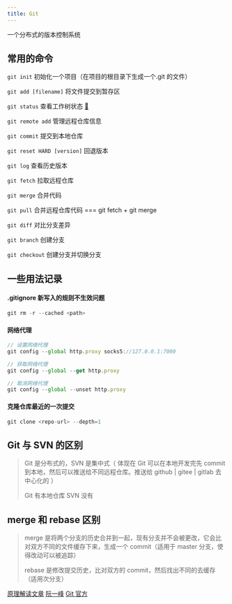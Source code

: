 ```yaml
---
title: Git
---
```


一个分布式的版本控制系统

## 常用的命令

`git init`
初始化一个项目（在项目的根目录下生成一个.git 的文件）

`git add [filename]`
将文件提交到暂存区

`git status`
查看工作树状态 [🤏](https://git-scm.com/docs/git-status/zh_HANS-CN)

`git remote add`
管理远程仓库信息

`git commit`
提交到本地仓库

`git reset HARD [version]`
回退版本

`git log`
查看历史版本

`git fetch`
拉取远程仓库

`git merge`
合并代码

`git pull`
合并远程仓库代码 === git fetch + git merge

`git diff`
对比分支差异

`git branch`
创建分支

`git checkout`
创建分支并切换分支

## 一些用法记录

#### .gitignore 新写入的规则不生效问题
```js
git rm -r --cached <path>
```

#### 网络代理
```js
// 设置网络代理
git config --global http.proxy socks5://127.0.0.1:7000

// 获取网络代理
git config --global --get http.proxy

// 取消网络代理
git config --global --unset http.proxy
```

#### 克隆仓库最近的一次提交
```js
git clone <repo-url> --depth=1
```

## Git 与 SVN 的区别

> Git 是分布式的，SVN 是集中式（ 体现在 Git 可以在本地开发完先 commit 到本地，然后可以推送给不同远程仓库。推送给 github | gitee | gitlab 去中心化的 ）
>
> Git 有本地仓库 SVN 没有

## merge 和 rebase 区别

> merge 是将两个分支的历史合并到一起，现有分支并不会被更改，它会比对双方不同的文件缓存下来，生成一个 commit（适用于 master 分支，使得改动可以被追踪）
>
> rebase 是修改提交历史，比对双方的 commit，然后找出不同的去缓存（适用次分支）

[原理解读文章](https://www.cnblogs.com/mamingqian/p/9711975.html)
[阮一峰](http://www.ruanyifeng.com/blog/2018/10/git-internals.html)
[Git 官方](https://git-scm.com/book/zh/v2)

